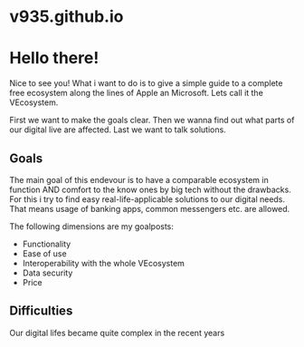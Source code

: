 # v935.github.io
<h1>Hello there!</h1>

<p>Nice to see you! What i want to do is to give a simple guide to a complete free ecosystem along the lines of Apple an Microsoft. Lets call it the VEcosystem.</p>
<p>First we want to make the goals clear. Then we wanna find out what parts of our digital live are affected. Last we want to talk solutions.</p>

<h2>Goals</h2>
<p>The main goal of this endevour is to have a comparable ecosystem in function AND comfort to the know ones by big tech without the drawbacks. For this i try to find easy real-life-applicable solutions to our digital needs. That means usage of banking apps, common messengers etc. are allowed.</p>
<p>The following dimensions are my goalposts:</p>
<ul> 
  <li>Functionality</li>
  <li>Ease of use</li>
  <li>Interoperability with the whole VEcosystem</li>
  <li>Data security</li>
  <li>Price</li>
</ul>

<h2>Difficulties</h2>
<p>Our digital lifes became quite complex in the recent years</p>
